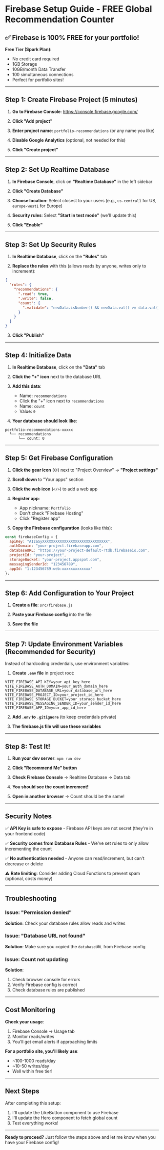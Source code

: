 # Firebase Setup Guide - FREE Global Recommendation Counter

## ✅ Firebase is 100% FREE for your portfolio!

**Free Tier (Spark Plan):**
- No credit card required
- 1GB Storage
- 10GB/month Data Transfer
- 100 simultaneous connections
- Perfect for portfolio sites!

---

## Step 1: Create Firebase Project (5 minutes)

1. **Go to Firebase Console**: https://console.firebase.google.com/

2. **Click "Add project"**

3. **Enter project name**: `portfolio-recommendations` (or any name you like)

4. **Disable Google Analytics** (optional, not needed for this)

5. **Click "Create project"**

---

## Step 2: Set Up Realtime Database

1. **In Firebase Console**, click on **"Realtime Database"** in the left sidebar

2. **Click "Create Database"**

3. **Choose location**: Select closest to your users (e.g., `us-central1` for US, `europe-west1` for Europe)

4. **Security rules**: Select **"Start in test mode"** (we'll update this)

5. **Click "Enable"**

---

## Step 3: Set Up Security Rules

1. **In Realtime Database**, click on the **"Rules"** tab

2. **Replace the rules** with this (allows reads by anyone, writes only to increment):

```json
{
  "rules": {
    "recommendations": {
      ".read": true,
      ".write": false,
      "count": {
        ".validate": "newData.isNumber() && newData.val() >= data.val()"
      }
    }
  }
}
```

3. **Click "Publish"**

---

## Step 4: Initialize Data

1. **In Realtime Database**, click on the **"Data"** tab

2. **Click the "+" icon** next to the database URL

3. **Add this data**:
   - Name: `recommendations`
   - Click the "+" icon next to `recommendations`
   - Name: `count`
   - Value: `0`

4. **Your database should look like**:
```
portfolio-recommendations-xxxxx
  └── recommendations
      └── count: 0
```

---

## Step 5: Get Firebase Configuration

1. **Click the gear icon** (⚙️) next to "Project Overview" → **"Project settings"**

2. **Scroll down** to "Your apps" section

3. **Click the web icon** (`</>`) to add a web app

4. **Register app**:
   - App nickname: `Portfolio`
   - Don't check "Firebase Hosting"
   - Click "Register app"

5. **Copy the Firebase configuration** (looks like this):

```javascript
const firebaseConfig = {
  apiKey: "AIzaSyXXXXXXXXXXXXXXXXXXXXXXXXXXXXXX",
  authDomain: "your-project.firebaseapp.com",
  databaseURL: "https://your-project-default-rtdb.firebaseio.com",
  projectId: "your-project",
  storageBucket: "your-project.appspot.com",
  messagingSenderId: "123456789",
  appId: "1:123456789:web:xxxxxxxxxxxxx"
};
```

---

## Step 6: Add Configuration to Your Project

1. **Create a file**: `src/firebase.js` 

2. **Paste your Firebase config** into the file

3. **Save the file**

---

## Step 7: Update Environment Variables (Recommended for Security)

Instead of hardcoding credentials, use environment variables:

1. **Create `.env` file** in project root:

```env
VITE_FIREBASE_API_KEY=your_api_key_here
VITE_FIREBASE_AUTH_DOMAIN=your_auth_domain_here
VITE_FIREBASE_DATABASE_URL=your_database_url_here
VITE_FIREBASE_PROJECT_ID=your_project_id_here
VITE_FIREBASE_STORAGE_BUCKET=your_storage_bucket_here
VITE_FIREBASE_MESSAGING_SENDER_ID=your_sender_id_here
VITE_FIREBASE_APP_ID=your_app_id_here
```

2. **Add `.env` to `.gitignore`** (to keep credentials private)

3. **The firebase.js file will use these variables**

---

## Step 8: Test It!

1. **Run your dev server**: `npm run dev`

2. **Click "Recommend Me" button**

3. **Check Firebase Console** → Realtime Database → Data tab

4. **You should see the count increment!**

5. **Open in another browser** → Count should be the same!

---

## Security Notes

✅ **API Key is safe to expose** - Firebase API keys are not secret (they're in your frontend code)

✅ **Security comes from Database Rules** - We've set rules to only allow incrementing the count

✅ **No authentication needed** - Anyone can read/increment, but can't decrease or delete

⚠️ **Rate limiting**: Consider adding Cloud Functions to prevent spam (optional, costs money)

---

## Troubleshooting

### Issue: "Permission denied"
**Solution**: Check your database rules allow reads and writes

### Issue: "Database URL not found"
**Solution**: Make sure you copied the `databaseURL` from Firebase config

### Issue: Count not updating
**Solution**: 
1. Check browser console for errors
2. Verify Firebase config is correct
3. Check database rules are published

---

## Cost Monitoring

**Check your usage**:
1. Firebase Console → Usage tab
2. Monitor reads/writes
3. You'll get email alerts if approaching limits

**For a portfolio site, you'll likely use**:
- ~100-1000 reads/day
- ~10-50 writes/day
- Well within free tier!

---

## Next Steps

After completing this setup:
1. I'll update the LikeButton component to use Firebase
2. I'll update the Hero component to fetch global count
3. Test everything works!

---

**Ready to proceed?** Just follow the steps above and let me know when you have your Firebase config!
